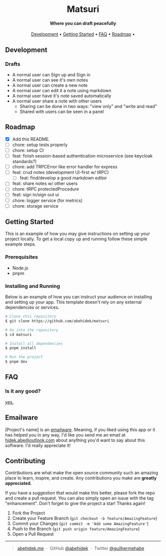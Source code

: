 <h1 align="center">
  <!-- <br>
  [Project's Logo] -->
  <br>
  Matsuri
  <br>
</h1>

<h4 align="center">Where you can draft peacefully</h4>

<!-- <p align="center">
  [Project's badges]
</p> -->

<p align="center">
  <!-- <a href="#about">About</a> • -->
  <!-- <a href="#key-features">Key Features</a> • -->
  <a href="#development">Development</a> •
  <a href="#getting-started">Getting Started</a> •
  <a href="#faq">FAQ</a> •
  <a href="#roadmap">Roadmap</a> •
  <!-- <a href="#support">Support</a> • -->
  <!-- <a href="#license">License</a> -->
</p>

<!-- ![screenshot](screenshots/1.jpg) -->

<!-- ## About

Simple overview of use/purpose.

## Key Features

- Feature 1
- Feature 2
  - Feature 2.1
  - Feature 2.2
- Feature 3 -->

## Development

### Drafts

- A normal user can Sign up and Sign in
- A normal user can see it's own notes
- A normal user can create a new note
- A normal user can edit it a note using markdown
- A normal user have it's note saved automatically
- A normal user share a note with other users
  - Sharing can be done in two ways: "view only" and "write and read"
  - Shared with users can be seen in a panel

## Roadmap

- [x] Add this README.
- [ ] chore: setup tests properly
- [ ] chore: setup CI
- [ ] feat: finish session-based authentication microservice (see keycloak standards?)
- [ ] chore: add TRPCError like error handler for express
- [ ] feat: crud notes (development UI-first w/ tRPC)
  - [ ] feat: find/develop a good markdown editor
- [ ] feat: share notes w/ other users
- [ ] chore: tRPC protectedProcedure
- [ ] feat: sign in/sign out ui
- [ ] chore: logger service (for metrics)
- [ ] chore: storage service

## Getting Started

This is an example of how you may give instructions on setting up your project locally. To get a local copy up and running follow these simple example steps.

### Prerequisites

- Node.js
- pnpm

### Installing and Running

Below is an example of how you can instruct your audience on installing and setting up your app. This template doesn't rely on any external dependencies or services.

```bash
# Clone this repository
$ git clone https://github.com/abehidek/matsuri

# Go into the repository
$ cd matsuri

# Install all dependencies
$ pnpm install

# Run the project
$ pnpm dev
```

## FAQ

### Is it any good?

[yes.](https://news.ycombinator.com/item?id=3067434)

## Emailware

[Project's name] is an [emailware](https://en.wiktionary.org/wiki/emailware). Meaning, if you liked using this app or it has helped you in any way, I'd like you send me an email at <hidek.abe@outlook.com> about anything you'd want to say about this software. I'd really appreciate it!

## Contributing

Contributions are what make the open source community such an amazing place to learn, inspire, and create. Any contributions you make are **greatly appreciated**.

If you have a suggestion that would make this better, please fork the repo and create a pull request. You can also simply open an issue with the tag "enhancement".
Don't forget to give the project a star! Thanks again!

1. Fork the Project
2. Create your Feature Branch (`git checkout -b feature/AmazingFeature`)
3. Commit your Changes (`git commit -m 'Add some AmazingFeature'`)
4. Push to the Branch (`git push origin feature/AmazingFeature`)
5. Open a Pull Request

<!-- ## Support

You can also support us by:

<p align="left">
  <a href="https://www.buymeacoffee.com" target="_blank"><img src="https://www.buymeacoffee.com/assets/img/custom_images/purple_img.png" alt="Buy Me A Coffee" style="height: 41px !important;width: 174px !important;box-shadow: 0px 3px 2px 0px rgba(190, 190, 190, 0.5) !important;-webkit-box-shadow: 0px 3px 2px 0px rgba(190, 190, 190, 0.5) !important;" ></a> &nbsp &nbsp
  <a href="https://www.patreon.com">
    <img src="https://c5.patreon.com/external/logo/become_a_patron_button@2x.png" width="160">
  </a>
</p> -->

<!-- ## License

Your license here. -->

<!-- ## Acknowledgments

Inspiration, code snippets, etc.

- [Markdownify's README](https://github.com/amitmerchant1990/electron-markdownify#readme) -->

<!-- ## You may also like...

List of apps or libs that do similar stuff as your project.

- [Best-README-Template](https://github.com/othneildrew/Best-README-Template)
- [Simple README.md template](https://gist.github.com/DomPizzie/7a5ff55ffa9081f2de27c315f5018afc) -->

---

> [abehidek.me](https://abehidek.me) &nbsp;&middot;&nbsp;
> GitHub [@abehidek](https://github.com/abehidek) &nbsp;&middot;&nbsp;
> Twitter [@guilhermehabe](https://twitter.com/guilhermehabe)
